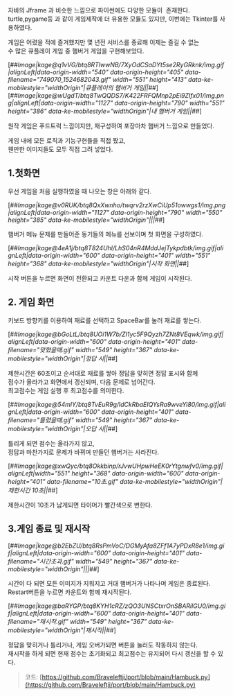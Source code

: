 자바의 Jframe 과 비슷한 느낌으로 파이썬에도 다양한 모듈이  존재한다.  
turtle,pygame등 과 같이 게임제작에 더 유용한 모듈도 있지만, 이번에는 Tkinter를 사용하였다.

게임은 어렸을 적에 즐겨했지만 몇 년전 서비스를 종료해 이제는 즐길 수 없는  
수 많은 큐플레이 게임 중 햄버거 게임을 구현해보았다.

[##_Image|kage@q1vVG/btq8RTlwwNB/7XyOdCSaDYt5se2RyGRknk/img.gif|alignLeft|data-origin-width="540" data-origin-height="405" data-filename="749070_1524682043.gif" width="551" height="413" data-ke-mobilestyle="widthOrigin"|큐플레이의 햄버거 게임||_##][##_Image|kage@wUgdT/btq8TwQQDS7/K422FRFQMnp2pEi9ZIfx01/img.png|alignLeft|data-origin-width="1127" data-origin-height="790" width="551" height="386" data-ke-mobilestyle="widthOrigin"|내 햄버거 게임||_##]

원작 게임은 푸드트럭 느낌이지만, 재구성하여 포장마차 햄버거 느낌으로 만들었다.

게임 내에 모든 로직과 기능구현들을 직접 짰고,  
웬만한 이미지들도 모두 직접 그려 넣었다. 

## **1.첫화면**

우선 게임을 처음 실행하였을 때 나오는 창은 아래와 같다.

[##_Image|kage@v0RUK/btq8QxXwnho/twqrv2rzXwCiUp51owwgs1/img.png|alignLeft|data-origin-width="1127" data-origin-height="790" width="550" height="385" data-ke-mobilestyle="widthOrigin"|||_##]

햄버거 메뉴 문제를 만들어준 동기들의 메뉴를 선보이며 첫 화면을 구성하였다.

[##_Image|kage@4eA1j/btq8T824Uhl/LhS04nR4MddJejTykpdbtk/img.gif|alignLeft|data-origin-width="600" data-origin-height="401" width="551" height="368" data-ke-mobilestyle="widthOrigin"|시작 화면||_##]

시작 버튼을 누르면 화면이 전환되고 카운트 다운과 함께 게임이 시작된다.

## **2\. 게임 화면**

키보드 방향키를 이용하여 재료를 선택하고 SpaceBar를 눌러 재료를 쌓는다.

[##_Image|kage@bGoLtL/btq8UOi1W7b/ZI1yc5F9Qyzh7ZNt8VEqwk/img.gif|alignLeft|data-origin-width="600" data-origin-height="401" data-filename="맞혔을때.gif" width="549" height="367" data-ke-mobilestyle="widthOrigin"|정답 시||_##]

제한시간은 60초이고 순서대로 재료를 쌓아 정답을 맞히면 정답 표시와 함께  
점수가 올라가고 화면에서 갱신되며, 다음 문제로 넘어간다.  
최고점수는 게임 실행 후 최고점수를 의미한다.

[##_Image|kage@54mlY/btq8TvEuR9g/ldCkRbaEIQYsRa9wveYi80/img.gif|alignLeft|data-origin-width="600" data-origin-height="401" data-filename="틀렸을때.gif" width="549" height="367" data-ke-mobilestyle="widthOrigin"|오답 시||_##]

틀리게 되면 점수는 올라가지 않고,  
정답과 마찬가지로 문제가 바뀌며 만들던 햄버거는 사라진다.

[##_Image|kage@xwQyc/btq8Okkbinp/rJvwUHpwHeEK0rYtgnwfv0/img.gif|alignLeft|width="551" height="368" data-origin-width="600" data-origin-height="401" data-filename="10초.gif" data-ke-mobilestyle="widthOrigin"|제한시간 10초||_##]

제한시간이 10초가 남게되면 타이머가 빨간색으로 변한다.

## **3.게임 종료 및 재시작**

[##_Image|kage@b2EbZU/btq8RsPmVoC/DGMyAfa8ZFf1A7yPDxR8e1/img.gif|alignLeft|data-origin-width="600" data-origin-height="401" data-filename="시간초과.gif" width="549" height="367" data-ke-mobilestyle="widthOrigin"|||_##]

시간이 다 되면 모든 이미지가 지워지고 거대 햄버거가 나타나며 게임은 종료된다.   
Restart버튼을 누르면 카운트와 함께 재시작된다.

[##_Image|kage@baRYGP/btq8KYH1cRZ/zQO3UNSCtxrOnSBARilGU0/img.gif|alignLeft|data-origin-width="600" data-origin-height="401" data-filename="재시작.gif" width="549" height="367" data-ke-mobilestyle="widthOrigin"|재시작||_##]

정답을 맞히거나 틀리거나, 게임 오버가되면 버튼을 눌러도 작동하지 않는다.  
재시작을 하게 되면 현재 점수는 초기화되고 최고점수는 유지되어 다시 갱신을 할 수 있다.

> 코드: [https://github.com/Braveleftji/port/blob/main/Hambuck.py](https://github.com/Braveleftji/port/blob/main/Hambuck.py)
